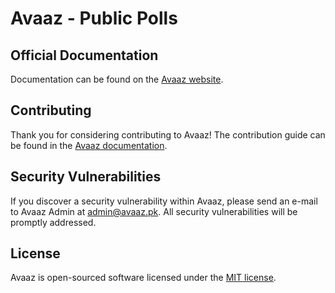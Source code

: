 # Avaaz - Public Polls

## Official Documentation

Documentation can be found on the [Avaaz website](http://avaaz.pk/docs).

## Contributing

Thank you for considering contributing to Avaaz! The contribution guide can be found in the [Avaaz documentation](http://avaaz.pk/docs/contributions).

## Security Vulnerabilities

If you discover a security vulnerability within Avaaz, please send an e-mail to Avaaz Admin at admin@avaaz.pk. All security vulnerabilities will be promptly addressed.

## License

Avaaz is open-sourced software licensed under the [MIT license](http://opensource.org/licenses/MIT).

